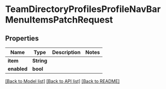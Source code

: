 # TeamDirectoryProfilesProfileNavBarMenuItemsPatchRequest

## Properties

Name | Type | Description | Notes
------------ | ------------- | ------------- | -------------
**item** | **String** |  | 
**enabled** | **bool** |  | 

[[Back to Model list]](../README.md#documentation-for-models) [[Back to API list]](../README.md#documentation-for-api-endpoints) [[Back to README]](../README.md)


